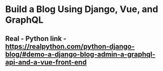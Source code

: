 # Build a Blog Using Django, Vue, and GraphQL 
## Real - Python link - https://realpython.com/python-django-blog/#demo-a-django-blog-admin-a-graphql-api-and-a-vue-front-end